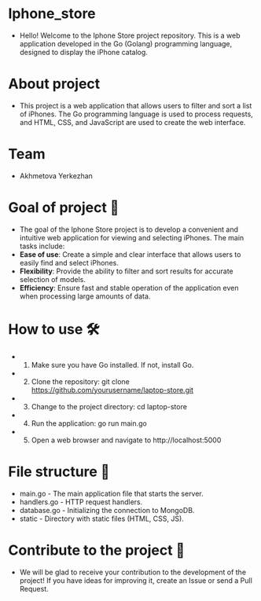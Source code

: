 # Iphone_store  
- Hello! Welcome to the Iphone Store project repository. This is a web application developed in the Go (Golang) programming language, designed to display the iPhone catalog.

# About project
-  This project is a web application that allows users to filter and sort a list of iPhones. The Go programming language is used to process requests, and HTML, CSS, and JavaScript are used to create the web interface.

# Team
-  Akhmetova Yerkezhan 

# Goal of project 🚀
-  The goal of the Iphone Store project is to develop a convenient and intuitive web application for viewing and selecting iPhones. The main tasks include: 
- **Ease of use**: Create a simple and clear interface that allows users to easily find and select iPhones.
- **Flexibility**: Provide the ability to filter and sort results for accurate selection of models.
- **Efficiency**: Ensure fast and stable operation of the application even when processing large amounts of data.
  
# How to use 🛠️
-  1. Make sure you have Go installed. If not, install Go.
-  2. Clone the repository: git clone https://github.com/yourusername/laptop-store.git
-  3. Change to the project directory: cd laptop-store
-  4. Run the application: go run main.go
-  5.  Open a web browser and navigate to http://localhost:5000

# File structure 📂
-  main.go - The main application file that starts the server.
-  handlers.go - HTTP request handlers.
-  database.go - Initializing the connection to MongoDB.
-   static - Directory with static files (HTML, CSS, JS).

# Contribute to the project 🤝
- We will be glad to receive your contribution to the development of the project! If you have ideas for improving it, create an Issue or send a Pull Request.
